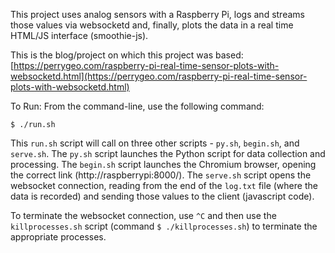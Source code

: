 This project uses analog sensors with a Raspberry Pi, logs and streams those values via websocketd and, finally, plots the data in a real time HTML/JS interface (smoothie-js).

This is the blog/project on which this project was based:
[https://perrygeo.com/raspberry-pi-real-time-sensor-plots-with-websocketd.html](https://perrygeo.com/raspberry-pi-real-time-sensor-plots-with-websocketd.html)

To Run:
From the command-line, use the following command:

`$ ./run.sh`

This `run.sh` script will call on three other scripts - `py.sh`, `begin.sh`, and `serve.sh`.
The `py.sh` script launches the Python script for data collection and processing.
The `begin.sh` script launches the Chromium browser, opening the correct link
(http://raspberrypi:8000/).
The `serve.sh` script opens the websocket connection, reading from the end of the
`log.txt` file (where the data is recorded) and sending those values to the client
(javascript code).

To terminate the websocket connection, use `^C` and then use the `killprocesses.sh`
script (command `$ ./killprocesses.sh`) to terminate the appropriate processes.
